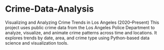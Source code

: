 # Crime-Data-Analysis
Visualizing and Analyzing Crime Trends in Los Angeles (2020–Present) This project uses public crime data from the Los Angeles Police Department to analyze, visualize, and animate crime patterns across time and locations. It explores trends by date, area, and crime type using Python-based data science and visualization tools.
